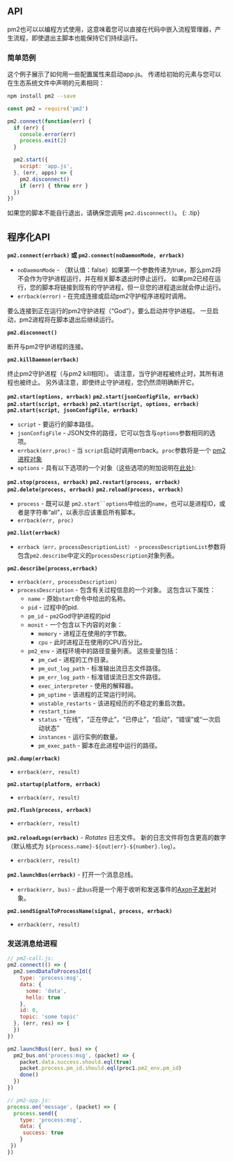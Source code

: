 ## API


pm2也可以以编程方式使用，这意味着您可以直接在代码中嵌入流程管理器，产生流程，即使退出主脚本也能保持它们持续运行。

### 简单范例

这个例子展示了如何用一些配置属性来启动app.js。 传递给初始的元素与您可以在生态系统文件中声明的元素相同：


```bash
npm install pm2 --save
```

```javascript
const pm2 = require('pm2')

pm2.connect(function(err) {
  if (err) {
    console.error(err)
    process.exit(2)
  }

  pm2.start({
    script: 'app.js',
  }, (err, apps) => {
    pm2.disconnect()
    if (err) { throw err }
  })
})
```

 如果您的脚本不能自行退出，请确保您调用 `pm2.disconnect()`。
{: .tip}

## 程序化API

**`pm2.connect(errback)` 或 `pm2.connect(noDaemonMode, errback)`**
* `noDaemonMode` - （默认值：false）如果第一个参数传递为true，那么pm2将不会作为守护进程运行，并在相关脚本退出时停止运行。 如果pm2已经在运行，您的脚本将链接到现有的守护进程，但一旦您的进程退出就会停止运行。
* `errback(error)` - 在完成连接或启动pm2守护程序进程时调用。

要么连接到正在运行的pm2守护进程（“God”），要么启动并守护进程。 一旦启动，pm2进程将在脚本退出后继续运行。


**`pm2.disconnect()`**

断开与pm2守护进程的连接。


**`pm2.killDaemon(errback)`**

终止pm2守护进程（与pm2 kill相同）。 请注意，当守护进程被终止时，其所有进程也被终止。 另外请注意，即使终止守护进程，您仍然须明确断开它。


**`pm2.start(options, errback)`**
**`pm2.start(jsonConfigFile, errback)`**
**`pm2.start(script, errback)`**
**`pm2.start(script, options, errback)`**
**`pm2.start(script, jsonConfigFile, errback)`**

* `script` - 要运行的脚本路径。
* `jsonConfigFile` - JSON文件的路径，它可以包含与`options`参数相同的选项。
* `errback(err,proc)` - 当 `script`启动时调用errback。`proc`参数将是一个 [pm2 进程对象](https://github.com/soyuka/pm2-notify#templating)
* `options` - 具有以下选项的一个对象（这些选项的附加说明在[此处](http://pm2.keymetrics.io/docs/usage/pm2-doc-single-page/#graceful-reload)):


**`pm2.stop(process, errback)`**
**`pm2.restart(process, errback)`**
**`pm2.delete(process, errback)`**
**`pm2.reload(process, errback)`**

* `process`  - 既可以是 `pm2.start``options`中给出的`name`，也可以是进程ID，或者是字符串“all”，以表示应该重启所有脚本。
* `errback(err, proc)`


**`pm2.list(errback)`**

* `errback（err，processDescriptionList）` - `processDescriptionList`参数将包含`pm2.describe`中定义的`processDescription`对象列表。


**`pm2.describe(process,errback)`**

* `errback(err, processDescription)`
* `processDescription` - 包含有关过程信息的一个对象。 这包含以下属性：
  * `name` - 原始`start`命令中给出的名称。
  * `pid` - 过程中的pid.
  * `pm_id` - `pm2`God守护进程的pid
  * `monit` - 一个包含以下内容的对象：
    * `memory` - 进程正在使用的字节数。
    * `cpu` - 此时进程正在使用的CPU百分比。
  * `pm2_env` - 进程环境中的路径变量列表。 这些变量包括：
    * `pm_cwd` - 进程的工作目录。
    * `pm_out_log_path` - 标准输出流日志文件路径。
    * `pm_err_log_path` - 标准错误流日志文件路径。
    * `exec_interpreter` - 使用的解释器。
    * `pm_uptime` - 该进程的正常运行时间。
    * `unstable_restarts` - 该进程经历的不稳定的重启次数。
    * `restart_time`
    * `status` - “在线”，“正在停止”，“已停止”，“启动”，“错误”或“一次启动状态”
    * `instances` - 运行实例的数量。
    * `pm_exec_path` - 脚本在此进程中运行的路径。


**`pm2.dump(errback)`**

* `errback(err, result)`


**`pm2.startup(platform, errback)`**

* `errback(err, result)`


**`pm2.flush(process, errback)`**

* `errback(err, result)`


**`pm2.reloadLogs(errback)`** - *Rotates* 日志文件。 新的日志文件将包含更高的数字（默认格式为 `${process.name}-${out|err}-${number}.log`）。

* `errback(err, result)`


**`pm2.launchBus(errback)`** - 打开一个消息总线。

* `errback(err, bus)` - 此`bus`将是一个用于收听和发送事件的[Axon子发射](https://github.com/tj/axon#pubemitter--subemitter)对象。


**`pm2.sendSignalToProcessName(signal, process, errback)`**

* `errback(err, result)`

### 发送消息给进程

```javascript
// pm2-call.js:
pm2.connect(() => {
  pm2.sendDataToProcessId({
    type: 'process:msg',
    data: {
      some: 'data',
      hello: true
    },
    id: 0,
    topic: 'some topic'
  }, (err, res) => {
  })
})

pm2.launchBus((err, bus) => {
  pm2_bus.on('process:msg', (packet) => {
    packet.data.success.should.eql(true)
    packet.process.pm_id.should.eql(proc1.pm2_env.pm_id)
    done()
  })
})
```

```javascript
// pm2-app.js:
process.on('message', (packet) => {
  process.send({
    type: 'process:msg',
    data: {
     success: true
    }
 })
})
```
